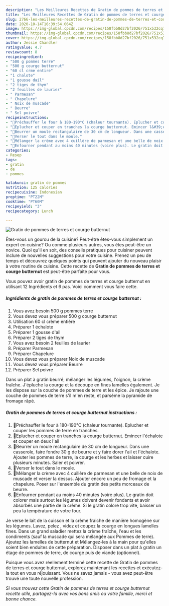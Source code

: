 ```yaml
---
description: "Les Meilleures Recettes de Gratin de pommes de terres et courge butternut"
title: "Les Meilleures Recettes de Gratin de pommes de terres et courge butternut"
slug: 2766-les-meilleures-recettes-de-gratin-de-pommes-de-terres-et-courge-butternut
date: 2020-10-14T16:39:54.064Z
image: https://img-global.cpcdn.com/recipes/158fbb8d27bf2026/751x532cq70/gratin-de-pommes-de-terres-et-courge-butternut-photo-principale-de-la-recette.jpg
thumbnail: https://img-global.cpcdn.com/recipes/158fbb8d27bf2026/751x532cq70/gratin-de-pommes-de-terres-et-courge-butternut-photo-principale-de-la-recette.jpg
cover: https://img-global.cpcdn.com/recipes/158fbb8d27bf2026/751x532cq70/gratin-de-pommes-de-terres-et-courge-butternut-photo-principale-de-la-recette.jpg
author: Jessie Chandler
ratingvalue: 4.7
reviewcount: 8
recipeingredient:
- "500 g pommes terre"
- "500 g courge butternut"
- "60 cl crme entire"
- "1 chalote"
- "1 gousse dail"
- "2 tiges de thym"
- "2 feuilles de laurier"
- " Parmesan"
- " Chapelure"
- " Noix de muscade"
- " Beurre"
- " Sel poivre"
recipeinstructions:
- "🧡Préchauffer le four à 180-190°C (chaleur tournante). Eplucher et couper les pommes de terre en tranches."
- "🧡Eplucher et couper en tranches la courge butternut. Emincer l&#39;échalote et couper en deux l&#39;ail"
- "🧡Beurrer un moule rectangulaire de 30 cm de longueur. Dans une casserole, faire fondre 30 g de beurre et y faire dorer l&#39;ail et l&#39;échalote. Ajouter les pommes de terre, la courge et les herbes et laisser cuire plusieurs minutes. Saler et poivrer."
- "🧡Verser le tout dans le moule."
- "🧡Mélanger la crème avec 4 cuillère de parmesan et une belle de noix de muscade et verser la dessus. Ajouter encore un peu de fromage et la chapelure. Poser sur l&#39;ensemble du gratin des petits morceaux de beurre."
- "🧡Enfourner pendant au moins 40 minutes (voire plus). Le gratin doit colorer mais surtout les légumes doivent devenir fondants et avoir absorbés une partie de la crème. Si le gratin colore trop vite, baisser un peu la température de votre four."
categories:
- Resep
tags:
- gratin
- de
- pommes

katakunci: gratin de pommes 
nutrition: 125 calories
recipecuisine: Indonesian
preptime: "PT22M"
cooktime: "PT60M"
recipeyield: "3"
recipecategory: Lunch

---
```



![Gratin de pommes de terres et courge butternut](https://img-global.cpcdn.com/recipes/158fbb8d27bf2026/751x532cq70/gratin-de-pommes-de-terres-et-courge-butternut-photo-principale-de-la-recette.jpg)

Êtes-vous un gourou de la cuisine? Peut-être êtes-vous simplement un expert en cuisine? Ou comme plusieurs autres, vous êtes peut-être un novice. Quoi qu'il en soit, des conseils pratiques pour cuisiner peuvent inclure de nouvelles suggestions pour votre cuisine. Prenez un peu de temps et découvrez quelques points qui peuvent ajouter du nouveau plaisir à votre routine de cuisine. Cette recette de <strong> Gratin de pommes de terres et courge butternut </strong> est peut-être parfaite pour vous.

<!--inarticleads1-->

Vous pouvez avoir gratin de pommes de terres et courge butternut en utilisant 12 Ingrédients et 6 pas. Voici comment vous faire cette.

##### Ingrédients de gratin de pommes de terres et courge butternut :

1. Vous avez besoin 500 g pommes terre
1. Vous devez vous préparer 500 g courge butternut
1. Utilisation 60 cl crème entière
1. Préparer 1 échalote
1. Préparer 1 gousse d&#39;ail
1. Préparer 2 tiges de thym
1. Vous avez besoin 2 feuilles de laurier
1. Préparer  Parmesan
1. Préparer  Chapelure
1. Vous devez vous préparer  Noix de muscade
1. Vous devez vous préparer  Beurre
1. Préparer  Sel poivre


Dans un plat à gratin beurré, mélanger les légumes, l&#39;oignon, la crème fraîche. J&#39;épluche la courge et la découpe en fines lamelles également. Je les dispose sur la couche de pommes de terre et les épice. Je rajoute une couche de pommes de terre s&#39;il m&#39;en reste, et parsème la pyramide de fromage râpé. 

<!--inarticleads2-->

##### Gratin de pommes de terres et courge butternut instructions :

1. 🧡Préchauffer le four à 180-190°C (chaleur tournante). Eplucher et couper les pommes de terre en tranches.
1. 🧡Eplucher et couper en tranches la courge butternut. Emincer l&#39;échalote et couper en deux l&#39;ail
1. 🧡Beurrer un moule rectangulaire de 30 cm de longueur. Dans une casserole, faire fondre 30 g de beurre et y faire dorer l&#39;ail et l&#39;échalote. Ajouter les pommes de terre, la courge et les herbes et laisser cuire plusieurs minutes. Saler et poivrer.
1. 🧡Verser le tout dans le moule.
1. 🧡Mélanger la crème avec 4 cuillère de parmesan et une belle de noix de muscade et verser la dessus. Ajouter encore un peu de fromage et la chapelure. Poser sur l&#39;ensemble du gratin des petits morceaux de beurre.
1. 🧡Enfourner pendant au moins 40 minutes (voire plus). Le gratin doit colorer mais surtout les légumes doivent devenir fondants et avoir absorbés une partie de la crème. Si le gratin colore trop vite, baisser un peu la température de votre four.


Je verse le lait de la cuisson et la crème fraiche de manière homogène sur les légumes. Lavez, pelez , videz et coupez la courge en longues lamelles fines. Dans un grand saladier mettez la crème fraîche, l&#39;eau et les condiments (sauf la muscade qui sera mélangée aux Pommes de terre). Ajoutez les lamelles de butternut et Mélangez-les à la main pour qu&#39;elles soient bien enduites de cette préparation. Disposer dans un plat à gratin un étage de pommes de terre, de courge puis de viande (optionnel). 

<!--inarticleads1-->

<p>
Puisque vous avez réellement terminé cette recette de Gratin de pommes de terres et courge butternut, explorez maintenant les recettes et exécutez-la tout en vous réjouissant. Vous ne savez jamais - vous avez peut-être trouvé une toute nouvelle profession.
</p>

<p>
<i>Si vous trouvez cette Gratin de pommes de terres et courge butternut recette utile, partagez-la avec vos bons amis ou votre famille, merci et bonne chance.</i>
</p>

